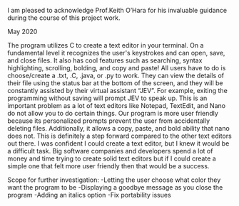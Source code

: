 I am pleased to acknowledge Prof.Keith O’Hara for his invaluable guidance during the course of this project work. 

May 2020

The program utilizes C to create a text editor in your terminal. On a fundamental level it recognizes the user's keystrokes and can open, save, and close files. It also has cool features such as searching, syntax highlighting, scrolling, bolding, and copy and paste!
 All users have to do is choose/create a .txt, .C, .java, or .py to work. They can view the details of their file using the status bar at the bottom of the screen, and they will be constantly assisted by their virtual assistant “JEV”.  For example, exiting the programming without saving will prompt JEV to speak up. 
This is an important problem as a lot of text editors like Notepad, TextEdit, and Nano do not allow you to do certain things. Our program is more user friendly because its personalized prompts prevent the user from accidentally deleting files. Additionally, it allows a copy, paste, and bold ability that nano does not. This is definitely a step forward compared to the other text editors out there. 
I was confident I could create a text editor, but I knew it would be a difficult task. Big software companies and developers spend a lot of money and time trying to create solid text editors but if I could create a simple one that felt more user friendly then that would be a success. 

Scope for further investigation:
-Letting the user choose what color they want the program to be
-Displaying a goodbye message as you close the program
-Adding an italics option
-Fix portability issues
